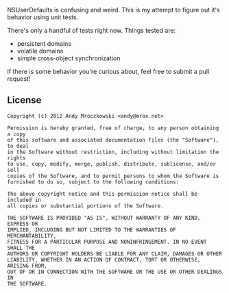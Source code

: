 NSUserDefaults is confusing and weird. This is my attempt to figure out it's behavior using unit tests.

There's only a handful of tests right now. Things tested are:

- persistent domains 
- volatile domains
- simple cross-object synchronization

If there is some behavior you're curious about, feel free to submit a pull request!

## License

```
Copyright (c) 2012 Andy Mroczkowski <andy@mrox.net>

Permission is hereby granted, free of charge, to any person obtaining a copy
of this software and associated documentation files (the "Software"), to deal
in the Software without restriction, including without limitation the rights
to use, copy, modify, merge, publish, distribute, sublicense, and/or sell
copies of the Software, and to permit persons to whom the Software is
furnished to do so, subject to the following conditions:

The above copyright notice and this permission notice shall be included in
all copies or substantial portions of the Software.

THE SOFTWARE IS PROVIDED "AS IS", WITHOUT WARRANTY OF ANY KIND, EXPRESS OR
IMPLIED, INCLUDING BUT NOT LIMITED TO THE WARRANTIES OF MERCHANTABILITY,
FITNESS FOR A PARTICULAR PURPOSE AND NONINFRINGEMENT. IN NO EVENT SHALL THE
AUTHORS OR COPYRIGHT HOLDERS BE LIABLE FOR ANY CLAIM, DAMAGES OR OTHER
LIABILITY, WHETHER IN AN ACTION OF CONTRACT, TORT OR OTHERWISE, ARISING FROM,
OUT OF OR IN CONNECTION WITH THE SOFTWARE OR THE USE OR OTHER DEALINGS IN
THE SOFTWARE.
```
